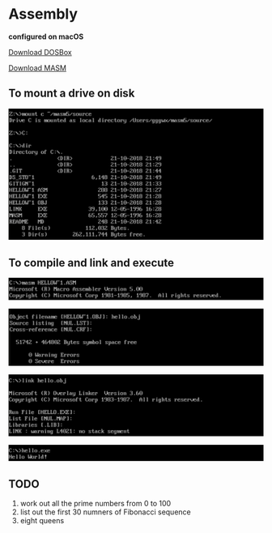# Assembly

**configured on macOS**

[Download DOSBox](https://www.dosbox.com)

[Download MASM](https://link.jianshu.com/?t=http://cdn.suiyuanjian.com/DOSBox-0.74-1_Universal.dmg)

## To mount a drive on disk

![](./pics/image1.png)

## To compile and link and execute

![](./pics/image2.png)

![](./pics/image3.png)

![](./pics/image4.png)

![](./pics/image5.png)





## TODO

1. work out all the prime numbers from 0 to 100
2. list out the first 30 numners of Fibonacci sequence
3. eight queens

